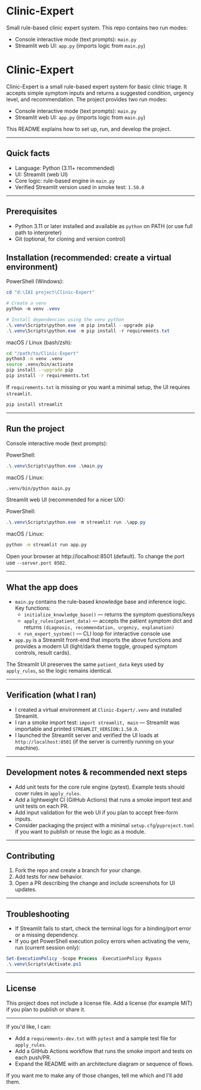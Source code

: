 # Clinic-Expert

Small rule-based clinic expert system. This repo contains two run modes:

- Console interactive mode (text prompts): `main.py`
- Streamlit web UI: `app.py` (imports logic from `main.py`)
# Clinic-Expert

Clinic-Expert is a small rule-based expert system for basic clinic triage. It accepts simple symptom inputs and returns a suggested condition, urgency level, and recommendation. The project provides two run modes:

- Console interactive mode (text prompts): `main.py`
- Streamlit web UI: `app.py` (imports logic from `main.py`)

This README explains how to set up, run, and develop the project.

---

## Quick facts

- Language: Python (3.11+ recommended)
- UI: Streamlit (web UI)
- Core logic: rule-based engine in `main.py`
- Verified Streamlit version used in smoke test: `1.50.0`

---

## Prerequisites

- Python 3.11 or later installed and available as `python` on PATH (or use full path to interpreter)
- Git (optional, for cloning and version control)

## Installation (recommended: create a virtual environment)

PowerShell (Windows):

```powershell
cd "d:\IAI project\Clinic-Expert"

# Create a venv
python -m venv .venv

# Install dependencies using the venv python
.\.venv\Scripts\python.exe -m pip install --upgrade pip
.\.venv\Scripts\python.exe -m pip install -r requirements.txt
```

macOS / Linux (bash/zsh):

```bash
cd "/path/to/Clinic-Expert"
python3 -m venv .venv
source .venv/bin/activate
pip install --upgrade pip
pip install -r requirements.txt
```

If `requirements.txt` is missing or you want a minimal setup, the UI requires `streamlit`.

```bash
pip install streamlit
```

---

## Run the project

Console interactive mode (text prompts):

PowerShell:

```powershell
.\.venv\Scripts\python.exe .\main.py
```

macOS / Linux:

```bash
.venv/bin/python main.py
```

Streamlit web UI (recommended for a nicer UX):

PowerShell:

```powershell
.\.venv\Scripts\python.exe -m streamlit run .\app.py
```

macOS / Linux:

```bash
python -m streamlit run app.py
```

Open your browser at http://localhost:8501 (default). To change the port use `--server.port 8502`.

---

## What the app does

- `main.py` contains the rule-based knowledge base and inference logic. Key functions:
	- `initialize_knowledge_base()` — returns the symptom questions/keys
	- `apply_rules(patient_data)` — accepts the patient symptom dict and returns `(diagnosis, recommendation, urgency, explanation)`
	- `run_expert_system()` — CLI loop for interactive console use
- `app.py` is a Streamlit front-end that imports the above functions and provides a modern UI (light/dark theme toggle, grouped symptom controls, result cards).

The Streamlit UI preserves the same `patient_data` keys used by `apply_rules`, so the logic remains identical.

---

## Verification (what I ran)

- I created a virtual environment at `Clinic-Expert/.venv` and installed Streamlit.
- I ran a smoke import test: `import streamlit, main` — Streamlit was importable and printed `STREAMLIT_VERSION:1.50.0`.
- I launched the Streamlit server and verified the UI loads at `http://localhost:8501` (if the server is currently running on your machine).

---

## Development notes & recommended next steps

- Add unit tests for the core rule engine (pytest). Example tests should cover rules in `apply_rules`.
- Add a lightweight CI (GitHub Actions) that runs a smoke import test and unit tests on each PR.
- Add input validation for the web UI if you plan to accept free-form inputs.
- Consider packaging the project with a minimal `setup.cfg`/`pyproject.toml` if you want to publish or reuse the logic as a module.

---

## Contributing

1. Fork the repo and create a branch for your change.
2. Add tests for new behavior.
3. Open a PR describing the change and include screenshots for UI updates.

---

## Troubleshooting

- If Streamlit fails to start, check the terminal logs for a binding/port error or a missing dependency.
- If you get PowerShell execution policy errors when activating the venv, run (current session only):

```powershell
Set-ExecutionPolicy -Scope Process -ExecutionPolicy Bypass
.\.venv\Scripts\Activate.ps1
```

---

## License

This project does not include a license file. Add a license (for example MIT) if you plan to publish or share it.

---

If you'd like, I can:

- Add a `requirements-dev.txt` with `pytest` and a sample test file for `apply_rules`.
- Add a GitHub Actions workflow that runs the smoke import and tests on each push/PR.
- Expand the README with an architecture diagram or sequence of flows.

If you want me to make any of those changes, tell me which and I'll add them.
